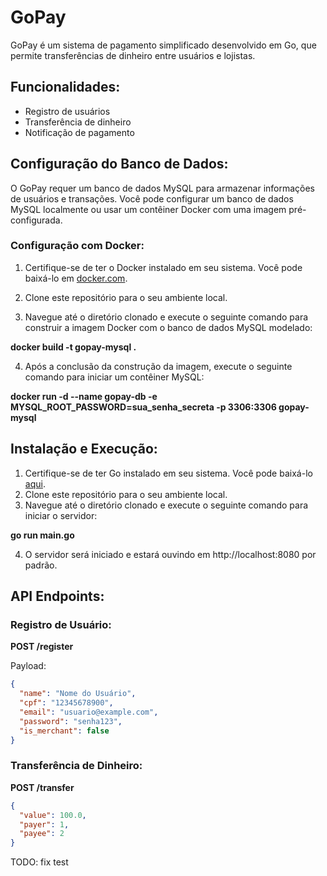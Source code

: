 # GoPay

GoPay é um sistema de pagamento simplificado desenvolvido em Go, que permite transferências de dinheiro entre usuários e lojistas.


## Funcionalidades:

- Registro de usuários
- Transferência de dinheiro
- Notificação de pagamento

## Configuração do Banco de Dados:

O GoPay requer um banco de dados MySQL para armazenar informações de usuários e transações. Você pode configurar um banco de dados MySQL localmente ou usar um contêiner Docker com uma imagem pré-configurada.



### Configuração com Docker:

1. Certifique-se de ter o Docker instalado em seu sistema. Você pode baixá-lo em [docker.com](https://www.docker.com/get-started).

2. Clone este repositório para o seu ambiente local.

3. Navegue até o diretório clonado e execute o seguinte comando para construir a imagem Docker com o banco de dados MySQL modelado:

**docker build -t gopay-mysql .**

4. Após a conclusão da construção da imagem, execute o seguinte comando para iniciar um contêiner MySQL:

**docker run -d --name gopay-db -e MYSQL_ROOT_PASSWORD=sua_senha_secreta -p 3306:3306 gopay-mysql**

## Instalação e Execução:

1. Certifique-se de ter Go instalado em seu sistema. Você pode baixá-lo [aqui](https://golang.org/dl/).
2. Clone este repositório para o seu ambiente local.
3. Navegue até o diretório clonado e execute o seguinte comando para iniciar o servidor:

**go run main.go**

4. O servidor será iniciado e estará ouvindo em http://localhost:8080 por padrão.

## API Endpoints:

### Registro de Usuário:

**POST /register**


Payload:

```json
{
  "name": "Nome do Usuário",
  "cpf": "12345678900",
  "email": "usuario@example.com",
  "password": "senha123",
  "is_merchant": false
}
```

### Transferência de Dinheiro:

**POST /transfer**
```json
{
  "value": 100.0,
  "payer": 1,
  "payee": 2
}
```

TODO: fix test
